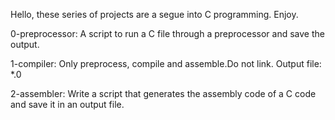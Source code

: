 Hello, these series of projects are a segue into C programming. Enjoy.

0-preprocessor: A script to run a C file through a preprocessor and save the
output.

1-compiler: Only preprocess, compile and assemble.Do not link. Output file: *.0

2-assembler: Write a script that generates the assembly code of a C code and
save it in an output file.